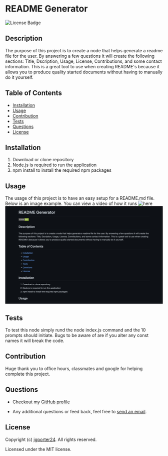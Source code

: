 
   # README Generator

   ![License Badge](https://img.shields.io/github/license/jgporter24/readme_generator)
    
   ## Description
    
  The purpose of this project is to create a node that helps generate a readme file for the user. By answering a few questions it will create the following sections: Title, Dscription, Usage, License, Contributions, and some contact information. This is a great tool to use when creating README's because it allows you to produce quality started documents without having to manually do it yourself.

  ## Table of Contents
   * [Installation](#installation)
   * [Usage](#usage)
   * [Contribution](#contribution)
   * [Tests](#tests)
   * [Questions](#questions)
   * [License](#license)
    
  ## Installation
1. Download or clone repository
2. Node.js is required to run the application
3. npm install to install the required npm packages

  ## Usage
The usage of this project is to have an easy setup for a README.md file. Below is an image example. You can view a video of how it runs ![here]([assets/Readme_generator.webm](https://github.com/jgporter24/readme_generator/raw/main/assets/Readme_generator.webm))
![readme](assets/readme_img.png)

  ## Tests
   To test this node simply rund the node index.js command and the 10 prompts should initiate. Bugs to be aware of are if you alter any const names it will break the code.

  ## Contribution
   Huge thank you to office hours, classmates and google for helping complete this project.

  ## Questions
   * Checkout my [GitHub profile](https://github.com/jgporter24)
    
   * Any additional questions or feed back, feel free to [send an email](mailto:jess.g.porter@gmail.com). 
    
  ## License
   Copyright (c) [jgporter24](https://github.com/jgporter24). All rights reserved.
    
   Licensed under the MIT license.
    
  
